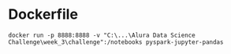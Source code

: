 # Dockerfile
```shell
docker run -p 8888:8888 -v "C:\...\Alura Data Science Challenge\week_3\challenge":/notebooks pyspark-jupyter-pandas
```